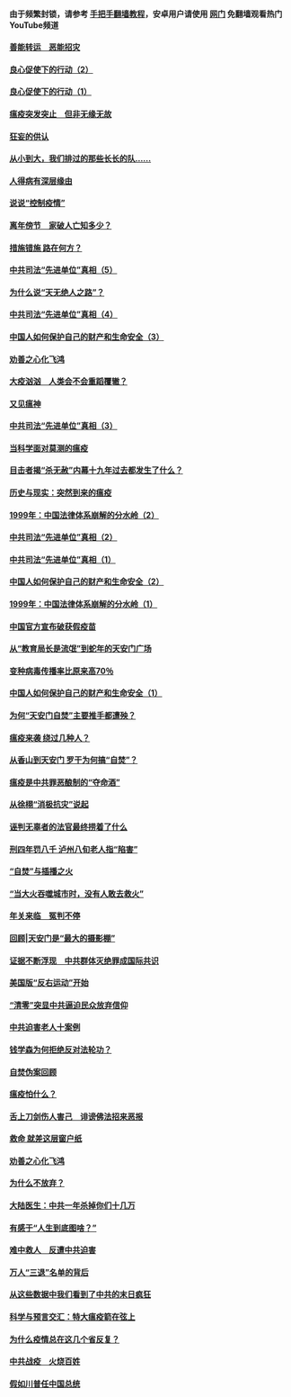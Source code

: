 #### 由于频繁封锁，请参考 [手把手翻墙教程](https://github.com/gfw-breaker/guides/wiki/)，安卓用户请使用 [网门](https://github.com/gfw-breaker/nogfw/blob/master/dl.md?t=02270900) 免翻墙观看热门YouTube频道 

#### [善能转运　恶能招灾](../pages/19/421334.md?t=02270900) 

#### [良心促使下的行动（2）](../pages/19/421361.md?t=02270900) 

#### [良心促使下的行动（1）](../pages/19/421302.md?t=02270900) 

#### [瘟疫突发突止　但非无缘无故](../pages/19/421281.md?t=02270900) 

#### [狂妄的供认](../pages/19/421199.md?t=02270900) 

#### [从小到大，我们排过的那些长长的队……](../pages/19/421243.md?t=02270900) 

#### [人得病有深层缘由](../pages/19/420864.md?t=02270900) 

#### [说说“控制疫情”](../pages/19/420831.md?t=02270900) 

#### [离年傍节　家破人亡知多少？](../pages/19/420563.md?t=02270900) 

#### [措施错施  路在何方？](../pages/19/420076.md?t=02270900) 

#### [中共司法“先进单位”真相（5）](../pages/19/419453.md?t=02270900) 

#### [为什么说“天无绝人之路”？](../pages/19/419618.md?t=02270900) 

#### [中共司法“先进单位”真相（4）](../pages/19/419452.md?t=02270900) 

#### [中国人如何保护自己的财产和生命安全（3）](../pages/19/419405.md?t=02270900) 

#### [劝善之心化飞鸿](../pages/19/418758.md?t=02270900) 

#### [大疫汹汹　人类会不会重蹈覆辙？](../pages/19/419691.md?t=02270900) 

#### [又见瘟神](../pages/19/419225.md?t=02270900) 

#### [中共司法“先进单位”真相（3）](../pages/19/419451.md?t=02270900) 

#### [当科学面对莫测的瘟疫](../pages/19/419625.md?t=02270900) 

#### [目击者揭“杀无赦”内幕十九年过去都发生了什么？](../pages/19/419617.md?t=02270900) 

#### [历史与现实：突然到来的瘟疫](../pages/19/419619.md?t=02270900) 

#### [1999年：中国法律体系崩解的分水岭（2）](../pages/19/419455.md?t=02270900) 

#### [中共司法“先进单位”真相（2）](../pages/19/419450.md?t=02270900) 

#### [中共司法“先进单位”真相（1）](../pages/19/419449.md?t=02270900) 

#### [中国人如何保护自己的财产和生命安全（2）](../pages/19/419404.md?t=02270900) 

#### [1999年：中国法律体系崩解的分水岭（1）](../pages/19/419454.md?t=02270900) 

#### [中国官方宣布破获假疫苗](../pages/19/419504.md?t=02270900) 

#### [从“教育局长是流氓”到蛇年的天安门广场](../pages/19/419470.md?t=02270900) 

#### [变种病毒传播率比原来高70％](../pages/19/419456.md?t=02270900) 

#### [中国人如何保护自己的财产和生命安全（1）](../pages/19/419403.md?t=02270900) 

#### [为何“天安门自焚”主要推手都遭殃？](../pages/19/419348.md?t=02270900) 

#### [瘟疫来袭 绕过几种人？](../pages/19/419349.md?t=02270900) 

#### [从香山到天安门 罗干为何搞“自焚”？](../pages/19/419270.md?t=02270900) 

#### [瘟疫是中共罪恶酿制的“夺命酒”](../pages/19/419223.md?t=02270900) 

#### [从徐栩“消极抗灾”说起](../pages/19/419224.md?t=02270900) 

#### [诬判无辜者的法官最终捞着了什么](../pages/19/419268.md?t=02270900) 

#### [刑四年罚八千 泸州八旬老人指“陷害”](../pages/19/419232.md?t=02270900) 

#### [“自焚”与插播之火](../pages/19/419226.md?t=02270900) 

#### [“当大火吞噬城市时，没有人敢去救火”](../pages/19/419077.md?t=02270900) 

#### [年关来临　冤判不停](../pages/19/419093.md?t=02270900) 

#### [回顾|天安门是“最大的摄影棚”](../pages/19/380866.md?t=02270900) 

#### [证据不断浮现　中共群体灭绝罪成国际共识](../pages/19/419031.md?t=02270900) 

#### [美国版“反右运动”开始](../pages/19/419030.md?t=02270900) 

#### [“清零”突显中共逼迫民众放弃信仰](../pages/19/418995.md?t=02270900) 

#### [中共迫害老人十案例](../pages/19/418831.md?t=02270900) 

#### [钱学森为何拒绝反对法轮功？](../pages/19/418905.md?t=02270900) 

#### [自焚伪案回顾](../pages/19/418799.md?t=02270900) 

#### [瘟疫怕什么？](../pages/19/418800.md?t=02270900) 

#### [舌上刀剑伤人害己　诽谤佛法招来恶报](../pages/19/418731.md?t=02270900) 

#### [救命 就差这层窗户纸](../pages/19/418706.md?t=02270900) 

#### [劝善之心化飞鸿](../pages/19/416766.md?t=02270900) 

#### [为什么不放弃？](../pages/19/418691.md?t=02270900) 

#### [大陆医生：中共一年杀掉你们十几万](../pages/19/418670.md?t=02270900) 

#### [有感于“人生到底图啥？”](../pages/19/418624.md?t=02270900) 

#### [难中救人　反遭中共迫害](../pages/19/418414.md?t=02270900) 

#### [万人“三退”名单的背后](../pages/19/418505.md?t=02270900) 

#### [从这些数据中我们看到了中共的末日疯狂](../pages/19/418420.md?t=02270900) 

#### [科学与预言交汇：特大瘟疫箭在弦上](../pages/19/418266.md?t=02270900) 

#### [为什么疫情总在这几个省反复？](../pages/19/418219.md?t=02270900) 

#### [中共战疫　火烧百姓](../pages/19/418220.md?t=02270900) 

#### [假如川普任中国总统](../pages/19/418174.md?t=02270900) 

